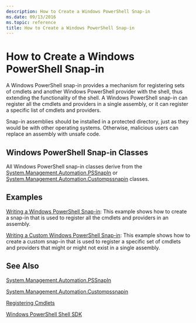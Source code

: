 ```yaml
---
description: How to Create a Windows PowerShell Snap-in
ms.date: 09/13/2016
ms.topic: reference
title: How to Create a Windows PowerShell Snap-in
---
```

# How to Create a Windows PowerShell Snap-in

A Windows PowerShell snap-in provides a mechanism for registering sets of cmdlets and another Windows PowerShell provider with the shell, thus extending the functionality of the shell. A Windows PowerShell snap-in can register all the cmdlets and providers in a single assembly, or it can register a specific list of cmdlets and providers.

Snap-in assemblies should be installed in a protected directory, just as they would be with other operating systems. Otherwise, malicious users can replace an assembly with unsafe code.

## Windows PowerShell Snap-in Classes

All Windows PowerShell snap-in classes derive from the [System.Management.Automation.PSSnapIn](/dotnet/api/System.Management.Automation.PSSnapIn) or [System.Management.Automation.Custompssnapin](/dotnet/api/System.Management.Automation.CustomPSSnapIn) classes.

## Examples

[Writing a Windows PowerShell Snap-in](./writing-a-windows-powershell-snap-in.md): This example shows how to create a snap-in that is used to register all the cmdlets and providers in an assembly.

[Writing a Custom Windows PowerShell Snap-in](./writing-a-custom-windows-powershell-snap-in.md): This example shows how to create a custom snap-in that is used to register a specific set of cmdlets and providers that might or might not exist in a single assembly.

## See Also

[System.Management.Automation.PSSnapIn](/dotnet/api/System.Management.Automation.PSSnapIn)

[System.Management.Automation.Custompssnapin](/dotnet/api/System.Management.Automation.CustomPSSnapIn)

[Registering Cmdlets](./registering-cmdlets.md)

[Windows PowerShell Shell SDK](../windows-powershell-reference.md)
